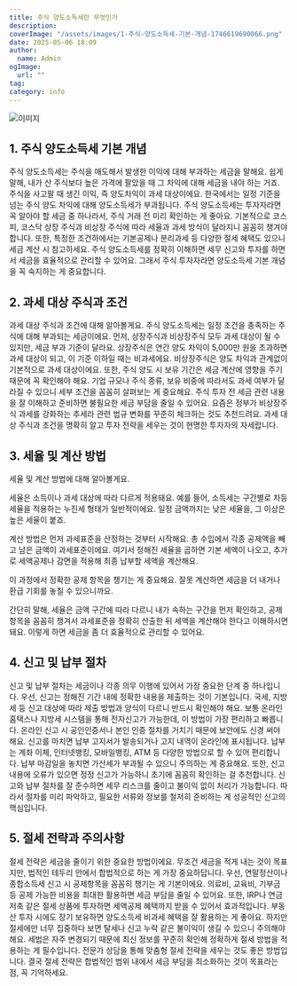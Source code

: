 ```yaml
---
title: 주식 양도소득세란 무엇인가
description:
coverImage: "/assets/images/1-주식-양도소득세-기본-개념-1746619690066.png"
date: 2025-05-06 18:09
author:
  name: Admin
ogImage:
  url: ""
tag:
category: info
---
```


![이미지](/assets/images/1-주식-양도소득세-기본-개념-1746619690066.png)

## 1. 주식 양도소득세 기본 개념

주식 양도소득세는 주식을 매도해서 발생한 이익에 대해 부과하는 세금을 말해요.
쉽게 말해, 내가 산 주식보다 높은 가격에 팔았을 때 그 차익에 대해 세금을 내야 하는 거죠.
주식을 사고팔 때 생긴 이익, 즉 양도차익이 과세 대상이에요.
한국에서는 일정 기준을 넘는 주식 양도 차익에 대해 양도소득세가 부과됩니다.
주식 양도소득세는 투자자라면 꼭 알아야 할 세금 중 하나라서, 주식 거래 전 미리 확인하는 게 좋아요.
기본적으로 코스피, 코스닥 상장 주식과 비상장 주식에 따라 세율과 과세 방식이 달라지니 꼼꼼히 챙겨야 합니다.
또한, 특정한 조건하에서는 기본공제나 분리과세 등 다양한 절세 혜택도 있으니 세금 계산 시 참고하세요.
주식 양도소득세를 정확히 이해하면 세무 신고와 투자를 하면서 세금을 효율적으로 관리할 수 있어요.
그래서 주식 투자자라면 양도소득세 기본 개념을 꼭 숙지하는 게 중요합니다.

## 2. 과세 대상 주식과 조건

과세 대상 주식과 조건에 대해 알아볼게요.
주식 양도소득세는 일정 조건을 충족하는 주식에 대해 부과되는 세금이에요.
먼저, 상장주식과 비상장주식 모두 과세 대상이 될 수 있지만, 세금 부과 기준이 달라요.
상장주식은 연간 양도 차익이 5,000만 원을 초과하면 과세 대상이 되고, 이 기준 이하일 때는 비과세에요.
비상장주식은 양도 차익과 관계없이 기본적으로 과세 대상이에요.
또한, 주식 양도 시 보유 기간은 세금 계산에 영향을 주기 때문에 꼭 확인해야 해요.
기업 규모나 주식 종류, 보유 비중에 따라서도 과세 여부가 달라질 수 있으니 세부 조건을 꼼꼼히 살펴보는 게 중요해요.
주식 투자 전 세금 관련 내용을 잘 이해하고 준비하면 불필요한 세금 부담을 줄일 수 있어요.
요즘은 정부가 비상장주식 과세를 강화하는 추세라 관련 법규 변화를 꾸준히 체크하는 것도 추천드려요.
과세 대상 주식과 조건을 명확히 알고 투자 전략을 세우는 것이 현명한 투자자의 자세랍니다.

## 3. 세율 및 계산 방법

세율 및 계산 방법에 대해 알아볼게요.

세율은 소득이나 과세 대상에 따라 다르게 적용돼요. 예를 들어, 소득세는 구간별로 차등 세율을 적용하는 누진세 형태가 일반적이에요. 일정 금액까지는 낮은 세율을, 그 이상은 높은 세율이 붙죠.

계산 방법은 먼저 과세표준을 산정하는 것부터 시작해요. 총 수입에서 각종 공제액을 빼고 남은 금액이 과세표준이에요. 여기서 정해진 세율을 곱하면 기본 세액이 나오고, 추가로 세액공제나 감면을 적용해 최종 납부할 세액을 계산해요.

이 과정에서 정확한 공제 항목을 챙기는 게 중요해요. 잘못 계산하면 세금을 더 내거나 환급 기회를 놓칠 수 있으니까요.

간단히 말해, 세율은 금액 구간에 따라 다르니 내가 속하는 구간을 먼저 확인하고, 공제 항목을 꼼꼼히 챙겨서 과세표준을 정확히 산출한 뒤 세액을 계산해야 한다고 이해하시면 돼요. 이렇게 하면 세금을 좀 더 효율적으로 관리할 수 있어요.

## 4. 신고 및 납부 절차

신고 및 납부 절차는 세금이나 각종 의무 이행에 있어서 가장 중요한 단계 중 하나입니다.
우선, 신고는 정해진 기간 내에 정확한 내용을 제출하는 것이 기본입니다.
국세, 지방세 등 신고 대상에 따라 제출 방법과 양식이 다르니 반드시 확인해야 해요.
보통 온라인 홈택스나 지방세 시스템을 통해 전자신고가 가능한데, 이 방법이 가장 편리하고 빠릅니다.
온라인 신고 시 공인인증서나 본인 인증 절차를 거치기 때문에 보안에도 신경 써야 해요.
신고를 마치면 납부 고지서가 발송되거나 고지 내역이 온라인에 표시됩니다.
납부는 계좌 이체, 인터넷뱅킹, 모바일뱅킹, ATM 등 다양한 방법으로 할 수 있어 편리합니다.
납부 마감일을 놓치면 가산세가 부과될 수 있으니 주의하는 게 중요해요.
또한, 신고 내용에 오류가 있으면 정정 신고가 가능하니 초기에 꼼꼼히 확인하는 걸 추천합니다.
신고와 납부 절차를 잘 준수하면 세무 리스크를 줄이고 불이익 없이 처리가 가능합니다.
따라서 절차를 미리 파악하고, 필요한 서류와 정보를 철저히 준비하는 게 성공적인 신고의 핵심입니다.

## 5. 절세 전략과 주의사항

절세 전략은 세금을 줄이기 위한 중요한 방법이에요.
무조건 세금을 적게 내는 것이 목표지만, 법적인 테두리 안에서 합법적으로 하는 게 가장 중요하답니다.
우선, 연말정산이나 종합소득세 신고 시 공제항목을 꼼꼼히 챙기는 게 기본이에요.
의료비, 교육비, 기부금 등 공제 가능한 비용을 최대한 활용하면 세금 부담을 줄일 수 있어요.
또한, IRP나 연금저축 같은 절세 상품에 투자하면 세액공제 혜택까지 받을 수 있어서 효과적입니다.
부동산 투자 시에도 장기 보유하면 양도소득세 비과세 혜택을 잘 활용하는 게 좋아요.
하지만 절세에만 너무 집중하다 보면 탈세나 신고 누락 같은 불이익이 생길 수 있으니 주의해야 해요.
세법은 자주 변경되기 때문에 최신 정보를 꾸준히 확인해 정확하게 절세 방법을 적용하는 게 필수입니다.
전문가 상담을 통해 맞춤형 절세 전략을 세우는 것도 좋은 방법입니다.
결국 절세 전략은 합법적인 범위 내에서 세금 부담을 최소화하는 것이 목표라는 점, 꼭 기억하세요.
